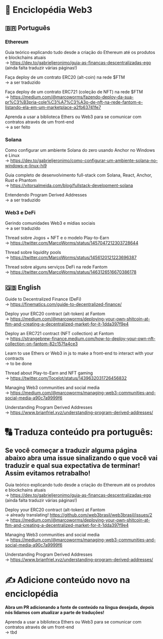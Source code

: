 
# 📖 Enciclopédia Web3

## 🇧🇷 Português

### Ethereum

Guia teórico explicando tudo desde a criação do Ethereum até os produtos e blockchains atuais  
-> https://dev.to/gabrieljeronimo/guia-as-financas-descentralizadas-ego (ainda falta traduzir várias páginas!)

Faça deploy de um contrato ERC20 (alt-coin) na rede $FTM  
-> a ser traduzido

Faça deploy de um contrato ERC721 (coleção de NFT) na rede $FTM  
-> https://medium.com/@marcoworms/fazendo-deploy-da-sua-pr%C3%B3pria-cole%C3%A7%C3%A3o-de-nft-na-rede-fantom-e-listando-ela-em-um-marketplace-a2fb63741fe7

Aprenda a usar a biblioteca Ethers ou Web3 para se comunicar com contratos através de um front-end  
-> a ser feito

### Solana

Como configurar um ambiente Solana do zero usando Anchor no Windows e Linux  
-> https://dev.to/gabrieljeronimo/como-configurar-um-ambiente-solana-no-windows-e-linux-hi9

Guia completo de desenvolvimento full-stack com Solana, React, Anchor, Rust e Phantom  
-> https://vitorsalmeida.com/blog/fullstack-development-solana

Entendendo Program Derived Addresses  
-> a ser traduzido

### Web3 e DeFi

Gerindo comunidades Web3 e mídias sociais  
-> a ser traduzido

Thread sobre Jogos + NFT e o modelo Play-to-Earn  
-> https://twitter.com/MarcoWorms/status/1457047212303728644

Thread sobre liquidity pools  
-> https://twitter.com/MarcoWorms/status/1456120121223696387

Thread sobre alguns serviços DeFi na rede Fantom  
-> https://twitter.com/MarcoWorms/status/1463126516670386178

## 🇬🇧 English

Guide to Decentralized Finance (DeFi)  
-> https://finematics.com/guide-to-decentralized-finance/

Deploy your ERC20 contract (alt-token) at Fantom  
-> https://medium.com/@marcoworms/deploying-your-own-shitcoin-at-ftm-and-creating-a-decentralized-market-for-it-1dda397f9e4

Deploy an ERC721 contract (NFT collection) at Fantom  
-> https://strangebrew-finance.medium.com/how-to-deploy-your-own-nft-collection-on-fantom-82c157fa4ce3

Learn to use Ethers or Web3 in js to make a front-end to interact with your contracts  
-> to be done

Thread about Play-to-Earn and NFT gaming  
-> https://twitter.com/Tocelot/status/1439632031726456832

Managing Web3 communities and social media  
-> https://medium.com/@marcoworms/managing-web3-communities-and-social-media-a90c7a9999f6

Understanding Program Derived Addresses  
-> https://www.brianfriel.xyz/understanding-program-derived-addresses/

# 🔠 Traduza conteúdo pra português:

## Se você começar a traduzir alguma página abaixo abra uma issue sinalizando o que você vai traduzir e qual sua expectativa de terminar! Assim evitamos retrabalho!

Guia teórico explicando tudo desde a criação do Ethereum até os produtos e blockchains atuais  
-> https://dev.to/gabrieljeronimo/guia-as-financas-descentralizadas-ego (ainda falta traduzir várias páginas!)

Deploy your ERC20 contract (alt-token) at Fantom  
-> already translating! https://github.com/web3brasil/web3brasil/issues/2  
-> https://medium.com/@marcoworms/deploying-your-own-shitcoin-at-ftm-and-creating-a-decentralized-market-for-it-1dda397f9e4

Managing Web3 communities and social media  
-> https://medium.com/@marcoworms/managing-web3-communities-and-social-media-a90c7a9999f6

Understanding Program Derived Addresses  
-> https://www.brianfriel.xyz/understanding-program-derived-addresses/

# ✍️ Adicione conteúdo novo na enciclopédia

**Abra um PR adicionando a fonte de conteúdo na língua desejada, depois nós lidamos com atualizar a parte de traduções!**

Aprenda a usar a biblioteca Ethers ou Web3 para se comunicar com contratos através de um front-end  
-> tbd
